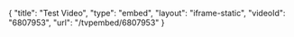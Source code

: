 {
    "title": "Test Video",
    "type": "embed",
    "layout": "iframe-static",
    "videoId": "6807953",
    "url": "\/tvpembed\/6807953"
}